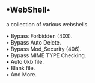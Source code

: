 
## •WebShell•<br>
a collection of various webshells.<br>

• Bypass Forbidden (403).<br>
• Bypass Auto Delete.<br>
• Bypass Mod_Security (406).<br>
• Bypass MIME TYPE Checking.<br>
• Auto 0kb file.<br>
• Blank file.<br>
• And More.
